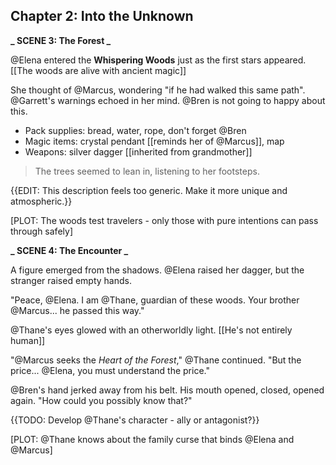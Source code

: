 ## Chapter 2: Into the Unknown

**_ SCENE 3: The Forest _**

@Elena entered the **Whispering Woods** just as the first stars appeared. [[The woods are alive with ancient magic]]

She thought of @Marcus, wondering "if he had walked this same path". @Garrett's warnings echoed in her mind. @Bren is not going to happy about this.

- Pack supplies: bread, water, rope, don't forget @Bren
- Magic items: crystal pendant [[reminds her of @Marcus]], map
- Weapons: silver dagger [[inherited from grandmother]]

> The trees seemed to lean in, listening to her footsteps.

{{EDIT: This description feels too generic. Make it more unique and atmospheric.}}

[PLOT: The woods test travelers - only those with pure intentions can pass through safely]

**_ SCENE 4: The Encounter _**

A figure emerged from the shadows. @Elena raised her dagger, but the stranger raised empty hands.

"Peace, @Elena. I am @Thane, guardian of these woods. Your brother @Marcus... he passed this way."

@Thane's eyes glowed with an otherworldly light. [[He's not entirely human]]

"@Marcus seeks the _Heart of the Forest_," @Thane continued. "But the price... @Elena, you must understand the price."

@Bren's hand jerked away from his belt. His mouth opened, closed, opened again. "How could you possibly know that?"

{{TODO: Develop @Thane's character - ally or antagonist?}}

[PLOT: @Thane knows about the family curse that binds @Elena and @Marcus]
